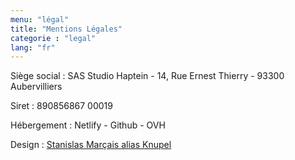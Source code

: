 ```yaml
---
menu: "légal"
title: "Mentions Légales"
categorie : "legal"
lang: "fr"
---
```


Siège social : SAS Studio Haptein - 14, Rue Ernest Thierry - 93300 Aubervilliers

Siret : 890856867 00019

Hébergement : Netlify - Github - OVH

Design : <a href="https://www.knupel.art/" target="_blank">Stanislas Marçais alias Knupel</a>
